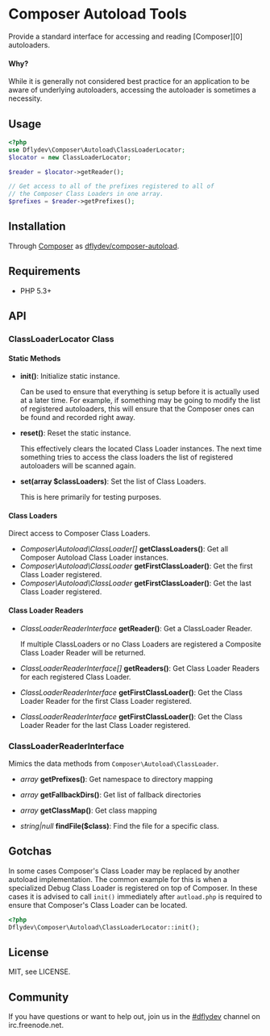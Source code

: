 Composer Autoload Tools
=======================

Provide a standard interface for accessing and reading [Composer][0]
autoloaders.


#### Why?

While it is generally not considered best practice for an application
to be aware of underlying autoloaders, accessing the autoloader is
sometimes a necessity.


Usage
-----

```php
<?php
use Dflydev\Composer\Autoload\ClassLoaderLocator;
$locator = new ClassLoaderLocator;

$reader = $locator->getReader();

// Get access to all of the prefixes registered to all of
// the Composer Class Loaders in one array.
$prefixes = $reader->getPrefixes();
```


Installation
------------

Through [Composer][00] as [dflydev/composer-autoload][01].


Requirements
------------

 * PHP 5.3+


API
---

### ClassLoaderLocator Class

#### Static Methods

 * **init()**:
   Initialize static instance.
   
   Can be used to ensure that everything is setup before it is actually used
   at a later time. For example, if something may be going to modify the list
   of registered autoloaders, this will ensure that the Composer ones can be
   found and recorded right away.
 * **reset()**:
   Reset the static instance.
   
   This effectively clears the located Class Loader instances. The next time
   something tries to access the class loaders the list of registered
   autoloaders will be scanned again.
 * **set(array $classLoaders)**:
   Set the list of Class Loaders.
   
   This is here primarily for testing purposes.

#### Class Loaders

Direct access to Composer Class Loaders.

 * *Composer\Autoload\ClassLoader[]* **getClassLoaders()**:
   Get all Composer Autoload Class Loader instances.
 * *Composer\Autoload\ClassLoader* **getFirstClassLoader()**:
   Get the first Class Loader registered.
 * *Composer\Autoload\ClassLoader* **getFirstClassLoader()**:
   Get the last Class Loader registered.

#### Class Loader Readers

 * *ClassLoaderReaderInterface* **getReader()**:
   Get a ClassLoader Reader.

   If multiple ClassLoaders or no Class Loaders are registered a Composite
   Class Loader Reader will be returned.
 * *ClassLoaderReaderInterface[]* **getReaders()**:
   Get Class Loader Readers for each registered Class Loader.
 * *ClassLoaderReaderInterface* **getFirstClassLoader()**:
   Get the Class Loader Reader for the first Class Loader registered.
 * *ClassLoaderReaderInterface* **getFirstClassLoader()**:
   Get the Class Loader Reader for the last Class Loader registered.

### ClassLoaderReaderInterface

Mimics the data methods from `Composer\Autoload\ClassLoader`.

 * *array* **getPrefixes()**:
   Get namespace to directory mapping

 * *array* **getFallbackDirs()**:
   Get list of fallback directories

 * *array* **getClassMap()**:
   Get class mapping
   
 * *string|null* **findFile($class)**:
   Find the file for a specific class.

Gotchas
-------

In some cases Composer's Class Loader may be replaced by another
autoload implementation. The common example for this is when a
specialized Debug Class Loader is registered on top of Composer.
In these cases it is advised to call `init()` immediately after
`autload.php` is required to ensure that Composer's Class Loader can
be located.

```php
<?php
Dflydev\Composer\Autoload\ClassLoaderLocator::init();
```


License
-------

MIT, see LICENSE.


Community
---------

If you have questions or want to help out, join us in the
[#dflydev](irc://irc.freenode.net/#dflydev) channel on irc.freenode.net.

[00]: http://getcomposer.org
[01]: https://packagist.org/packages/dflydev/composer-autoload